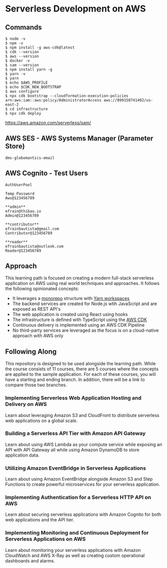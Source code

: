 # Serverless Development on AWS

## Commands

```
$ node -v
$ npm -v
$ npm install -g aws-cdk@latest
$ cdk --version
$ aws --version
$ docker -v
$ sam --version
$ npm install yarn -g
$ yarn -v
$ yarn
$ echo $AWS_PROFILE
$ echo $CDK_NEW_BOOTSTRAP
$ aws configure
$ npx cdk bootstrap --cloudformation-execution-policies arn:aws:iam::aws:policy/AdministratorAccess aws://899150741402/us-east-2
$ cd infrastructure
$ npx cdk deploy
```

https://aws.amazon.com/serverless/sam/

## AWS SES - AWS Systems Manager (Parameter Store)
```
dms-globomantics-email
```
## AWS Cognito - Test Users
```
AuthUserPool

Temp Password
Aws@123456789

**admin**
efrain@thibau.io
Admin@123456789

**contributor**
efrainbautista@gmail.com
Contributor@123456789

**reader**
efrainbautista@outlook.com
Reader@123456789
```

## Approach

This learning path is focused on creating a modern full-stack serverless application on AWS using real world techniques and approaches. It follows the following opinionated concepts:

- It leverages a [monorepo](https://en.wikipedia.org/wiki/Monorepo) structure with [Yarn workspaces](https://classic.yarnpkg.com/en/docs/workspaces/)
- The backend services are created for Node.js wtih JavaScript and are exposed as REST API's
- The web application is created using React using hooks
- The infrastructure is defined with TypeScript using the [AWS CDK](https://aws.amazon.com/cdk/)
- Continuous delivery is implemented using an AWS CDK Pipeline
- No third-party services are leveraged as the focus is on a cloud-native approach with AWS only

## Following Along

This repository is designed to be used alongside the learning path. While the course consists of 11 courses, there are 5 courses where the concepts are applied to the sample application. For each of these courses, you will have a starting and ending branch. In addition, there will be a link to compare those two branches.

### Implementing Serverless Web Application Hosting and Delivery on AWS

Learn about leveraging Amazon S3 and CloudFront to distribute serverless web applications on a global scale.

### Building a Serverless API Tier with Amazon API Gateway

Learn about using AWS Lambda as your compute service while exposing an API with API Gateway all while using Amazon DynamoDB to store application data.

### Utilizing Amazon EventBridge in Serverless Applications

Learn about using Amazon EventBridge alongside Amazon S3 and Step Functions to create powerful microservices for your serverless application.

### Implementing Authentication for a Serverless HTTP API on AWS

Learn about securing serverless applications with Amazon Cognito for both web applications and the API tier.

### Implementing Monitoring and Continuous Deployment for Serverless Applications on AWS

Learn about monitoring your serverless applications with Amazon CloudWatch and AWS X-Ray as well as creating custom operational dashboards and alarms.
